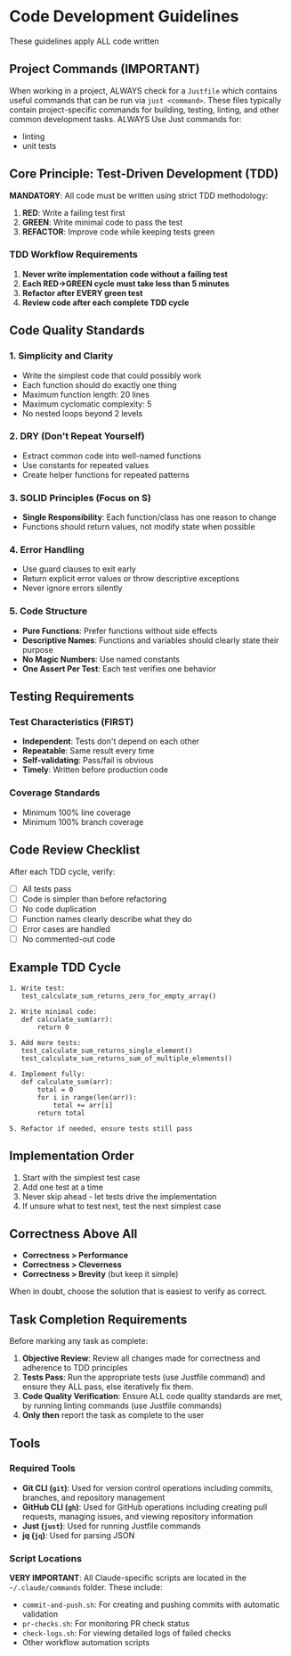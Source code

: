 # Code Development Guidelines
These guidelines apply ALL code written

## Project Commands (IMPORTANT)
When working in a project, ALWAYS check for a `Justfile` which contains useful commands that can be run via `just <command>`. These files typically contain project-specific commands for building, testing, linting, and other common development tasks. ALWAYS Use Just commands for:
- linting
- unit tests

## Core Principle: Test-Driven Development (TDD)

**MANDATORY**: All code must be written using strict TDD methodology:
1. **RED**: Write a failing test first
2. **GREEN**: Write minimal code to pass the test
3. **REFACTOR**: Improve code while keeping tests green

### TDD Workflow Requirements

1. **Never write implementation code without a failing test**
2. **Each RED→GREEN cycle must take less than 5 minutes**
3. **Refactor after EVERY green test**
4. **Review code after each complete TDD cycle**

## Code Quality Standards

### 1. Simplicity and Clarity
- Write the simplest code that could possibly work
- Each function should do exactly one thing
- Maximum function length: 20 lines
- Maximum cyclomatic complexity: 5
- No nested loops beyond 2 levels

### 2. DRY (Don't Repeat Yourself)
- Extract common code into well-named functions
- Use constants for repeated values
- Create helper functions for repeated patterns

### 3. SOLID Principles (Focus on S)
- **Single Responsibility**: Each function/class has one reason to change
- Functions should return values, not modify state when possible

### 4. Error Handling
- Use guard clauses to exit early
- Return explicit error values or throw descriptive exceptions
- Never ignore errors silently

### 5. Code Structure
- **Pure Functions**: Prefer functions without side effects
- **Descriptive Names**: Functions and variables should clearly state their purpose
- **No Magic Numbers**: Use named constants
- **One Assert Per Test**: Each test verifies one behavior

## Testing Requirements

### Test Characteristics (FIRST)
- **Independent**: Tests don't depend on each other
- **Repeatable**: Same result every time
- **Self-validating**: Pass/fail is obvious
- **Timely**: Written before production code

### Coverage Standards
- Minimum 100% line coverage
- Minimum 100% branch coverage

## Code Review Checklist

After each TDD cycle, verify:
- [ ] All tests pass
- [ ] Code is simpler than before refactoring
- [ ] No code duplication
- [ ] Function names clearly describe what they do
- [ ] Error cases are handled
- [ ] No commented-out code

## Example TDD Cycle

```
1. Write test:
   test_calculate_sum_returns_zero_for_empty_array()
   
2. Write minimal code:
   def calculate_sum(arr):
       return 0
       
3. Add more tests:
   test_calculate_sum_returns_single_element()
   test_calculate_sum_returns_sum_of_multiple_elements()
   
4. Implement fully:
   def calculate_sum(arr):
       total = 0
       for i in range(len(arr)):
           total += arr[i]
       return total
       
5. Refactor if needed, ensure tests still pass
```

## Implementation Order

1. Start with the simplest test case
2. Add one test at a time
3. Never skip ahead - let tests drive the implementation
4. If unsure what to test next, test the next simplest case

## Correctness Above All

- **Correctness > Performance**
- **Correctness > Cleverness**
- **Correctness > Brevity** (but keep it simple)

When in doubt, choose the solution that is easiest to verify as correct.

## Task Completion Requirements

Before marking any task as complete:
1. **Objective Review**: Review all changes made for correctness and adherence to TDD principles
2. **Tests Pass**: Run the appropriate tests (use Justfile command) and ensure they ALL pass, else iteratively fix them.
3. **Code Quality Verification**: Ensure ALL code quality standards are met, by running linting commands (use Justfile commands)
4. **Only then** report the task as complete to the user

## Tools

### Required Tools
- **Git CLI (`git`)**: Used for version control operations including commits, branches, and repository management
- **GitHub CLI (`gh`)**: Used for GitHub operations including creating pull requests, managing issues, and viewing repository information
- **Just (`just`)**: Used for running Justfile commands
- **jq (`jq`)**: Used for parsing JSON

### Script Locations
**VERY IMPORTANT**: All Claude-specific scripts are located in the `~/.claude/commands` folder. These include:
- `commit-and-push.sh`: For creating and pushing commits with automatic validation
- `pr-checks.sh`: For monitoring PR check status
- `check-logs.sh`: For viewing detailed logs of failed checks
- Other workflow automation scripts
